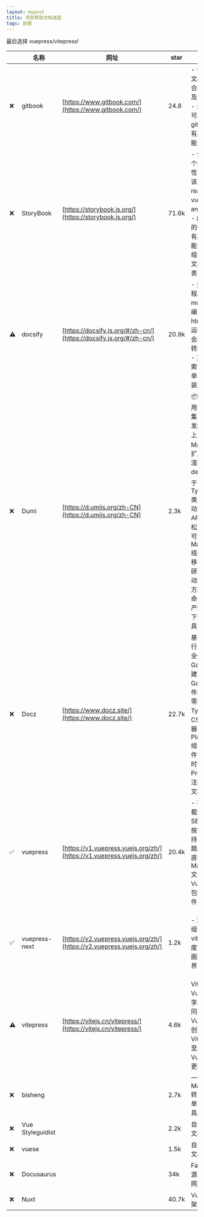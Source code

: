 ```yaml
---
layout: mypost
title: 项目帮助文档选型
tags: 前端
---
```


最后选择 vuepress/vitepress!

|     | 名称             | 网址                                                                   | star  | 优点                                                                                                                                                                                                                                                                                        | 缺点                                                                                                                                                                                               |
| --- | ---------------- | ---------------------------------------------------------------------- | ----- | ------------------------------------------------------------------------------------------------------------------------------------------------------------------------------------------------------------------------------------------------------------------------------------------- | -------------------------------------------------------------------------------------------------------------------------------------------------------------------------------------------------- |
| ❌  | gitbook          | [https://www.gitbook.com/](https://www.gitbook.com/)                   | 24.8  | - 多人协作的文档平台，适合编写文档以及内部知识库 - 全文搜索 - 可以同步到 github - 具有版本控制功能                                                                                                                                                                                          | - 不能使用 Vue 组件 - 访问慢                                                                                                                                                                       |
| ❌  | StoryBook        | [https://storybook.js.org/](https://storybook.js.org/)                 | 71.6k | - 分开展示各个组件不同属性下的状态 - 该工具适用于 react、vue、angualar 等 - 能追踪组件的行为并且具有属性调试功能 - 可以为组件自动生成文档和属性列表                                                                                                                                         | - 英文文档 - 界面不好看 - 配置复杂 - 仅支持组件文档，不支持其他文档                                                                                                                                |
| ⚠   | docsify          | [https://docsify.js.org/#/zh-cn/](https://docsify.js.org/#/zh-cn/)     | 20.9k | - 无需构建过程。不会将 md 文档预先编译为静态 html，在网站运行的时候才会将 md 动态转换从 html - 支持全文搜索 - 配置简单，不需要安装太多的依赖                                                                                                                                                | - 运行时构建，不利于 SEO - 不能适配 Vue 单文件                                                                                                                                                     |
| ❌  | Dumi             | [https://d.umijs.org/zh-CN](https://d.umijs.org/zh-CN)                 | 2.3k  | 📦 开箱即用，将注意力集中在组件开发和文档编写上 📋 丰富的 Markdown 扩展，不止于渲染组件 demo 🏷 基于 TypeScript 类型定义，自动生成组件 API 🎨 主题轻松自定义，还可创建自己的 Markdown 组件 📱 支持移动端组件库研发，内置移动端高清渲染方案 📡 一行命令将组件资产数据化，与下游生产力工具串联 | 基于 React 的，写法上使用 jsx 的方式，暂不支持 Vue 等框架                                                                                                                                          |
| ❌  | Docz             | [https://www.docz.site/](https://www.docz.site/)                       | 22.7k | 基于 MDX 进行了封装 完全使用 Gatsby 构建，可以使用 Gatsby 的插件和工具生态 零配置 支持 TypeScript、CSS 预处理器 内置 Playground 组件，编辑组件可以进行实时渲染 内置 Props 组件，注释直接生成文档                                                                                            | 英文文档 基于 React                                                                                                                                                                                |
| ✅  | vuepress         | [https://v1.vuepress.vuejs.org/zh/](https://v1.vuepress.vuejs.org/zh/) | 20.4k | - 有较好的加载性能和 SEO - 支持按需加载，支持自定义主题。 - 可以直接在 Markdown 文件中使用 Vue 组件，包括单文件组件                                                                                                                                                                         | - VuePress 默认只支持搜索标题，全文搜索需要引入三方工具。 - 编译过程比较慢，使用 webpack 编译 - 不支持 vue3                                                                                        |
| ✅  | vuepress-next    | [https://v2.vuepress.vuejs.org/zh/](https://v2.vuepress.vuejs.org/zh/) | 1.2k  | - 支持 Vue3 组件 - 使用 vite 编译，速度更快 - 动画效果更好，界面更美观                                                                                                                                                                                                                      | - 配置与 vuepress1 有区别 - 使用第三方组件，需要第三方组件在 npm 仓库中 - 组件的显示和代码需要写两份（暂时，[https://www.cjsound.cn/vuepress2-plugin/](https://www.cjsound.cn/vuepress2-plugin/)） |
| ⚠   | vitepress        | [https://vitejs.cn/vitepress/](https://vitejs.cn/vitepress/)           | 4.6k  | VitePress 是 VuePress 的孪生兄弟，它同样由 Vue.js 团队创建和维护。 VitePress 甚至比 VuePress 要更轻更快                                                                                                                                                                                     | 它在灵活性和可配置性上作出了一些让步，比如它不支持插件系统。                                                                                                                                       |
| ❌  | bisheng          |                                                                        | 2.7k  | 一个把 Markdown 转为 React 单页网站的工具。                                                                                                                                                                                                                                                 | 基于 React                                                                                                                                                                                         |
| ❌  | Vue Styleguidist |                                                                        | 2.2k  | 自动生成组件文档                                                                                                                                                                                                                                                                            | 不能编写除组件之外的文档                                                                                                                                                                           |
| ❌  | vuese            |                                                                        | 1.5k  | 自动生成组件文档                                                                                                                                                                                                                                                                            | 不能编写除组件之外的文档                                                                                                                                                                           |
| ❌  | Docusaurus       |                                                                        | 34k   | Facebook 开源的文档搭建网站                                                                                                                                                                                                                                                                 | 基于 React 技术栈                                                                                                                                                                                  |
| ❌  | Nuxt             |                                                                        | 40.7k | Vue SSR 框架                                                                                                                                                                                                                                                                                | 主要用于构建应用程序，二次开发工作量较大，部署也麻烦                                                                                                                                               |
